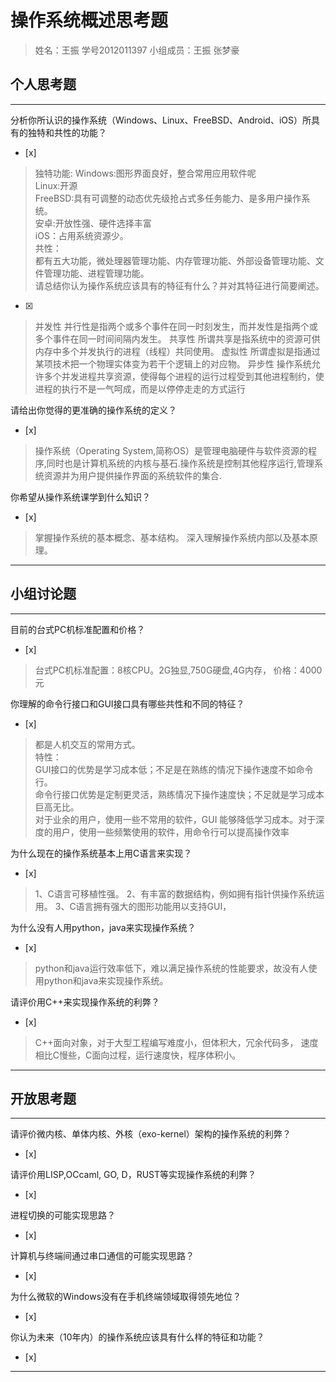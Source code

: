 # 操作系统概述思考题
>姓名：王振  学号2012011397 小组成员：王振 张梦豪
## 个人思考题

---

分析你所认识的操作系统（Windows、Linux、FreeBSD、Android、iOS）所具有的独特和共性的功能？
- [x]  
>独特功能:
>Windows:图形界面良好，整合常用应用软件呢  
>Linux:开源  
>FreeBSD:具有可调整的动态优先级抢占式多任务能力、是多用户操作系统。  
>安卓:开放性强、硬件选择丰富  
>iOS：占用系统资源少。  
>共性：  
>都有五大功能，微处理器管理功能、内存管理功能、外部设备管理功能、文件管理功能、进程管理功能。  
请总结你认为操作系统应该具有的特征有什么？并对其特征进行简要阐述。
- [x]  

>并发性 并行性是指两个或多个事件在同一时刻发生，而并发性是指两个或多个事件在同一时间间隔内发生。
>共享性 所谓共享是指系统中的资源可供内存中多个并发执行的进程（线程）共同使用。
>虚拟性 所谓虚拟是指通过某项技术把一个物理实体变为若干个逻辑上的对应物。
>异步性 操作系统允许多个并发进程共享资源，使得每个进程的运行过程受到其他进程制约，使进程的执行不是一气呵成，而是以停停走走的方式运行

请给出你觉得的更准确的操作系统的定义？
- [x]  

>操作系统（Operating System,简称OS）是管理电脑硬件与软件资源的程序,同时也是计算机系统的内核与基石.操作系统是控制其他程序运行,管理系统资源并为用户提供操作界面的系统软件的集合.   

你希望从操作系统课学到什么知识？
- [x]  

>掌握操作系统的基本概念、基本结构。
>深入理解操作系统内部以及基本原理。

---

## 小组讨论题

---

目前的台式PC机标准配置和价格？
- [x]  

>台式PC机标准配置：8核CPU。2G独显,750G硬盘,4G内存，
价格：4000元

你理解的命令行接口和GUI接口具有哪些共性和不同的特征？
- [x]  

>都是人机交互的常用方式。    
>特性：  
>GUI接口的优势是学习成本低；不足是在熟练的情况下操作速度不如命令行。  
>命令行接口优势是定制更灵活，熟练情况下操作速度快；不足就是学习成本巨高无比。  
>对于业余的用户，使用一些不常用的软件，GUI 能够降低学习成本。对于深度的用户，使用一些频繁使用的软件，用命令行可以提高操作效率

为什么现在的操作系统基本上用C语言来实现？
- [x]  

> 1、C语言可移植性强。
  2、有丰富的数据结构，例如拥有指针供操作系统运用。
  3、C语言拥有强大的图形功能用以支持GUI，

为什么没有人用python，java来实现操作系统？
- [x]  

>python和java运行效率低下，难以满足操作系统的性能要求，故没有人使用python和java来实现操作系统。


请评价用C++来实现操作系统的利弊？
- [x]  

>C++面向对象，对于大型工程编写难度小，但体积大，冗余代码多，
>速度相比C慢些，C面向过程，运行速度快，程序体积小。


---

## 开放思考题

---

请评价微内核、单体内核、外核（exo-kernel）架构的操作系统的利弊？
- [x]  

>  

请评价用LISP,OCcaml, GO, D，RUST等实现操作系统的利弊？
- [x]  

>  

进程切换的可能实现思路？
- [x]  

>  

计算机与终端间通过串口通信的可能实现思路？
- [x]  

>  

为什么微软的Windows没有在手机终端领域取得领先地位？
- [x]  

>  

你认为未来（10年内）的操作系统应该具有什么样的特征和功能？
- [x]  

>  

---
